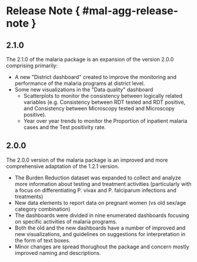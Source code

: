# Release Note { #mal-agg-release-note }

## 2.1.0

The 2.1.0 of the malaria package is an expansion of the version 2.0.0 comprising primarily:

- A new "District dashboard" created to improve the monitoring and performance of the malaria programs at district level.
- Some new visualizations in the "Data quality" dashboard 
  - Scatterplots to monitor the consistency between logically related variables (e.g. Consistency between RDT tested and RDT positive, and Consistency between Microscopy tested and Microscopy positive).
  - Year over year trends to monitor the Proportion of inpatient malaria cases and the Test positivity rate.

## 2.0.0

The 2.0.0 version of the malaria package is an improved and more comprehensive adaptation of the 1.2.1 version.

- The Burden Reduction dataset was expanded to collect and analyze more information about testing and treatment activities (particularly with a focus on differentiating P. vivax and P. falciparum infections and treatments)
- New data elements to report data on pregnant women (vs old sex/age category combination)
- The dashboards were divided in nine enumerated dashboards focusing on specific activities of malaria programs.
- Both the old and the new dashboards have a number of improved and new visualizations, and guidelines on suggestions for interpretation in the form of text boxes.
- Minor changes are spread thorughout the package and concern mostly improved naming and descriptions.

